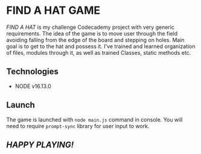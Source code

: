 # FIND A HAT GAME

_FIND A HAT_ is my challenge Codecademy project with very generic requirements. The idea of the game is to move user through the field avoiding falling from the edge of the board and stepping on holes. Main goal is to get to the hat and possess it. I've trained and learned organization of files, modules through it, as well as trained Classes, static methods etc.

## Technologies

- NODE v16.13.0

## Launch

The game is launched with ```node main.js``` command in console. You will need to require ```prompt-sync``` library for user input to work.

## _HAPPY PLAYING!_
